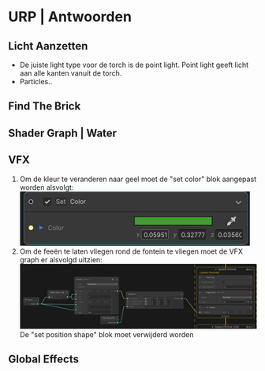 # URP | Antwoorden

## Licht Aanzetten

-	De juiste light type voor de torch is de point light. Point light geeft licht aan alle kanten vanuit de torch.
-	Particles..


## Find The Brick

## Shader Graph | Water

## VFX
1. Om de kleur te veranderen naar geel moet de "set color" blok aangepast worden alsvolgt:
![color image](images/color.png)
2. Om de feeën te laten vliegen rond de fontein te vliegen moet de VFX graph er alsvolgd uitzien:
![flying image](images/image-1.png)
De "set position shape" blok moet verwijderd worden 
## Global Effects
